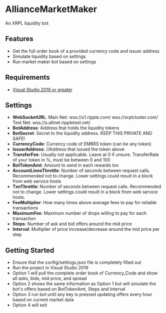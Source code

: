 # AllianceMarketMaker
An XRPL liquidity bot

## Features

- Get the full order book of a provided currency code and issuer address
- Simulate liquidity based on settings
- Run market maker bot based on settings

## Requirements

- [Visual Studio 2019 or greater](https://visualstudio.microsoft.com/downloads/)

## Settings

- **WebSocketURL**: Main Net: 	wss://s1.ripple.com/  wss://xrplcluster.com/  Test Net: wss://s.altnet.rippletest.net/
- **BotAddress**: Address that holds the liquidity tokens
- **BotSecret**: Secret to the liquidity address. KEEP THIS PRIVATE AND SAFE!
- **CurrencyCode**: Currency code of EMBRS token (can be any token)
- **IssuerAddress**: //Address that issued the token above
- **TransferFee**: Usually not applicable. Leave at 0 if unsure. TransferRate of your token in %, must be between 0 and 100
- **BotTokenAmt**: Amount to send in each rewards txn
- **AccountLinesThrottle**: Number of seconds between request calls. Recommended not to change. Lower settings could result in a block from web service hosts
- **TxnThrottle**: Number of seconds between request calls. Recommended not to change. Lower settings could result in a block from web service hosts.
- **FeeMultiplier**: How many times above average fees to pay for reliable transactions
- **MaximumFee**: Maximum number of drops willing to pay for each transaction
- **Steps**: Number of ask and bid offers around the mid price
- **Interval**: Multiplier of price increase/decrease around the mid price per step

## Getting Started

- Ensure that the config/settings.json file is completely filled out
- Run the project in Visual Studio 2019
- Option 1 will pull the complete order book of Currency_Code and show all asks, bids, mid price, and spread
- Option 2 shows the same information as Option 1 but will simulate the bot's offers based on BotTokenAmt, Steps and Interval
- Option 3 run bot until any key is pressed updating offers every hour based on current market data
- Option 4 will exit